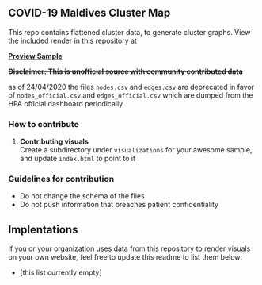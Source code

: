 ## COVID-19 Maldives Cluster Map

This repo contains flattened cluster data, to generate 
cluster graphs. View the included render in this repository at

**[Preview Sample](https://maldiviandevelopers.github.io/mv-covid19-graph/)**

~~**Disclaimer: This is unofficial source with community contributed data**~~

as of 24/04/2020 the files `nodes.csv` and `edges.csv` are deprecated in favor of `nodes_official.csv` and `edges_official.csv` which are dumped from the HPA official dashboard periodically

### How to contribute

1. **Contributing visuals**  
Create a subdirectory under `visualizations` for your awesome sample, and update `index.html` to point to it
   
### Guidelines for contribution

* Do not change the schema of the files
* Do not push information that breaches patient confidentiality

## Implentations

If you or your organization uses data from this repository
to render visuals on your own website, feel free to update
this readme to list them below:

* [this list currently empty]
